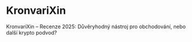 # KronvariXin
KronvariXin – Recenze 2025: Důvěryhodný nástroj pro obchodování, nebo další krypto podvod?

